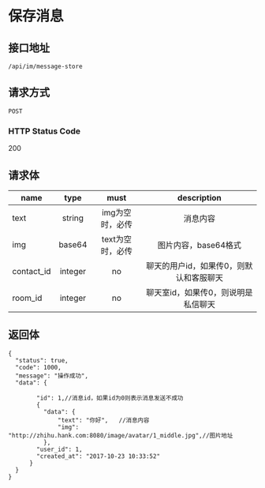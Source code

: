 # 保存消息

## 接口地址

`/api/im/message-store`

## 请求方式

`POST`

### HTTP Status Code

200

## 请求体

| name     | type     | must     | description |
|----------|:--------:|:--------:|:--------:|
| text   | string   | img为空时，必传     | 消息内容 |
| img   | base64   | text为空时，必传     | 图片内容，base64格式 |
| contact_id | integer | no | 聊天的用户id，如果传0，则默认和客服聊天 |
| room_id | integer | no | 聊天室id，如果传0，则说明是私信聊天 |


## 返回体

```json5
{
  "status": true,
  "code": 1000,
  "message": "操作成功",
  "data": {
        
        "id": 1,//消息id，如果id为0则表示消息发送不成功
        {
          "data": {
              "text": "你好",   //消息内容
              "img": "http://zhihu.hank.com:8080/image/avatar/1_middle.jpg",//图片地址
          },
        "user_id": 1,
        "created_at": "2017-10-23 10:33:52"
      }
  }
}
``` 
